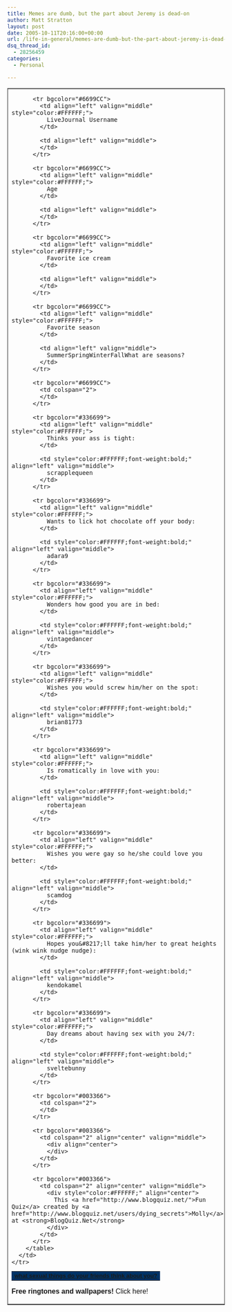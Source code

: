 ```yaml
---
title: Memes are dumb, but the part about Jeremy is dead-on
author: Matt Stratton
layout: post
date: 2005-10-11T20:16:00+00:00
url: /life-in-general/memes-are-dumb-but-the-part-about-jeremy-is-dead-on-2
dsq_thread_id:
  - 28256459
categories:
  - Personal

---
```

<div align="center" style="font-family:Tahoma, Verdana, Arial, Helvetica, sans-serif;font-size:10pt;">
  <table border="1" cellspacing="0" cellpadding="0">
    <tr>
      <td>
        <table style="font-family:Tahoma, Verdana, Arial, Helvetica, sans-serif;font-size:10pt;" border="0" cellspacing="0" cellpadding="3">
          <tr bgcolor="#003366">
            <td colspan="2" align="center" valign="middle">
              <div align="center" style="color:#FFFFFF;font-weight:bold;">
                <a href="http://www.blogquiz.net/quizzes/LiveJournal-Memes/581/what-sexual-things-do-youre-friends-think-about-you">what sexual things do your friends think about you?</a>
              </div>
            </td>
          </tr>
          
          <tr bgcolor="#6699CC">
            <td align="left" valign="middle" style="color:#FFFFFF;">
              LiveJournal Username
            </td>
            
            <td align="left" valign="middle">
            </td>
          </tr>
          
          <tr bgcolor="#6699CC">
            <td align="left" valign="middle" style="color:#FFFFFF;">
              Age
            </td>
            
            <td align="left" valign="middle">
            </td>
          </tr>
          
          <tr bgcolor="#6699CC">
            <td align="left" valign="middle" style="color:#FFFFFF;">
              Favorite ice cream
            </td>
            
            <td align="left" valign="middle">
            </td>
          </tr>
          
          <tr bgcolor="#6699CC">
            <td align="left" valign="middle" style="color:#FFFFFF;">
              Favorite season
            </td>
            
            <td align="left" valign="middle">
              SummerSpringWinterFallWhat are seasons?
            </td>
          </tr>
          
          <tr bgcolor="#6699CC">
            <td colspan="2">
            </td>
          </tr>
          
          <tr bgcolor="#336699">
            <td align="left" valign="middle" style="color:#FFFFFF;">
              Thinks your ass is tight:
            </td>
            
            <td style="color:#FFFFFF;font-weight:bold;" align="left" valign="middle">
              scrapplequeen
            </td>
          </tr>
          
          <tr bgcolor="#336699">
            <td align="left" valign="middle" style="color:#FFFFFF;">
              Wants to lick hot chocolate off your body:
            </td>
            
            <td style="color:#FFFFFF;font-weight:bold;" align="left" valign="middle">
              adara9
            </td>
          </tr>
          
          <tr bgcolor="#336699">
            <td align="left" valign="middle" style="color:#FFFFFF;">
              Wonders how good you are in bed:
            </td>
            
            <td style="color:#FFFFFF;font-weight:bold;" align="left" valign="middle">
              vintagedancer
            </td>
          </tr>
          
          <tr bgcolor="#336699">
            <td align="left" valign="middle" style="color:#FFFFFF;">
              Wishes you would screw him/her on the spot:
            </td>
            
            <td style="color:#FFFFFF;font-weight:bold;" align="left" valign="middle">
              brian81773
            </td>
          </tr>
          
          <tr bgcolor="#336699">
            <td align="left" valign="middle" style="color:#FFFFFF;">
              Is romatically in love with you:
            </td>
            
            <td style="color:#FFFFFF;font-weight:bold;" align="left" valign="middle">
              robertajean
            </td>
          </tr>
          
          <tr bgcolor="#336699">
            <td align="left" valign="middle" style="color:#FFFFFF;">
              Wishes you were gay so he/she could love you better:
            </td>
            
            <td style="color:#FFFFFF;font-weight:bold;" align="left" valign="middle">
              scamdog
            </td>
          </tr>
          
          <tr bgcolor="#336699">
            <td align="left" valign="middle" style="color:#FFFFFF;">
              Hopes you&#8217;ll take him/her to great heights (wink wink nudge nudge):
            </td>
            
            <td style="color:#FFFFFF;font-weight:bold;" align="left" valign="middle">
              kendokamel
            </td>
          </tr>
          
          <tr bgcolor="#336699">
            <td align="left" valign="middle" style="color:#FFFFFF;">
              Day dreams about having sex with you 24/7:
            </td>
            
            <td style="color:#FFFFFF;font-weight:bold;" align="left" valign="middle">
              sveltebunny
            </td>
          </tr>
          
          <tr bgcolor="#003366">
            <td colspan="2">
            </td>
          </tr>
          
          <tr bgcolor="#003366">
            <td colspan="2" align="center" valign="middle">
              <div align="center">
              </div>
            </td>
          </tr>
          
          <tr bgcolor="#003366">
            <td colspan="2" align="center" valign="middle">
              <div style="color:#FFFFFF;" align="center">
                This <a href="http://www.blogquiz.net/">Fun Quiz</a> created by <a href="http://www.blogquiz.net/users/dying_secrets">Molly</a> at <strong>BlogQuiz.Net</strong>
              </div>
            </td>
          </tr>
        </table>
      </td>
    </tr>
  </table>
  
  <p>
    <b>Free ringtones and wallpapers!</b> Click here!</div>